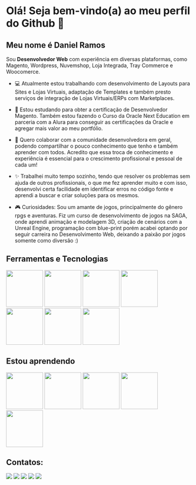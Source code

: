 # Olá! Seja bem-vindo(a) ao meu perfil do Github 👋
## Meu nome é Daniel Ramos

<p>Sou <strong>Desenvolvedor Web</strong> com experiência em diversas plataformas, como Magento, Wordpress, Nuvemshop, Loja Integrada, Tray Commerce e Woocomerce.</p>

- 💻 Atualmente estou trabalhando com desenvolvimento de Layouts para Sites e Lojas Virtuais, adaptação de Templates e também presto serviços de integração de Lojas Virtuais/ERPs com Marketplaces.

- 📖 Estou estudando para obter a certificação de Desenvolvedor Magento. Também estou fazendo o Curso da Oracle Next Education em parceria com a Alura para conseguir as certificações da Oracle e agregar mais valor ao meu portfólio.

- 🚀 Quero colaborar com a comunidade desenvolvedora em geral, podendo compartilhar o pouco conhecimento que tenho e também aprender com todos. Acredito que essa troca de conhecimento e experiência é essencial para o crescimento profissional e pessoal de cada um!

- ✨ Trabalhei muito tempo sozinho, tendo que resolver os problemas sem ajuda de outros profissionais, o que me fez aprender muito e com isso, desenvolvi certa facilidade em identificar erros no código fonte e aprendi a buscar e criar soluções para os mesmos.

- 🎮 Curiosidades: Sou um amante de jogos, principalmente do gênero rpgs e aventuras. Fiz um curso de desenvolvimento de jogos na SAGA, onde aprendi animação e modelagem 3D, criação de cenários com a Unreal Engine, programação com blue-print porém acabei optando por seguir carreira no Desenvolvimento Web, deixando a paixão por jogos somente como diversão :) 

## Ferramentas e Tecnologias

<img src="https://cdn.jsdelivr.net/gh/devicons/devicon@latest/icons/html5/html5-plain-wordmark.svg" width="100px"/> <img src="https://cdn.jsdelivr.net/gh/devicons/devicon@latest/icons/css3/css3-plain-wordmark.svg" width="100px"/> <img src="https://cdn.jsdelivr.net/gh/devicons/devicon@latest/icons/javascript/javascript-plain.svg" width="100px"/> <img src="https://cdn.jsdelivr.net/gh/devicons/devicon@latest/icons/react/react-original-wordmark.svg" width="100px"/> <img src="https://cdn.jsdelivr.net/gh/devicons/devicon@latest/icons/magento/magento-original.svg" width="100px"/> <img src="https://cdn.jsdelivr.net/gh/devicons/devicon@latest/icons/php/php-original.svg" width="100px"/> <img src="https://cdn.jsdelivr.net/gh/devicons/devicon@latest/icons/mysql/mysql-original-wordmark.svg" width="100px"/>

## Estou aprendendo
<img src="https://cdn.jsdelivr.net/gh/devicons/devicon@latest/icons/angular/angular-original.svg" width="100px"/> <img src="https://cdn.jsdelivr.net/gh/devicons/devicon@latest/icons/vuejs/vuejs-original-wordmark.svg" width="100px"/> <img src="https://cdn.jsdelivr.net/gh/devicons/devicon@latest/icons/mongodb/mongodb-original-wordmark.svg" width="100px"/> <img src="https://cdn.jsdelivr.net/gh/devicons/devicon@latest/icons/tailwindcss/tailwindcss-original.svg" width="100px"/> <img src="https://cdn.jsdelivr.net/gh/devicons/devicon@latest/icons/python/python-original-wordmark.svg" width="100px"/>

## Contatos:

<div>
<a href="https://www.youtube.com/@GuMaLoKo" target="_blank"><img loading="lazy" src="https://img.shields.io/badge/YouTube-FF0000?style=for-the-badge&logo=youtube&logoColor=white" target="_blank"></a>
<a href="https://instagram.com/danielgramos91" target="_blank"><img loading="lazy" src="https://img.shields.io/badge/-Instagram-%23E4405F?style=for-the-badge&logo=instagram&logoColor=white" target="_blank"></a>
<a href="https://www.twitch.tv/gumaloko_" target="_blank"><img loading="lazy" src="https://img.shields.io/badge/Twitch-9146FF?style=for-the-badge&logo=twitch&logoColor=white" target="_blank"></a>
<a href = "mailto:gumaloko@gmail.com"><img loading="lazy" src="https://img.shields.io/badge/Gmail-D14836?style=for-the-badge&logo=gmail&logoColor=white" target="_blank"></a>
<a href="https://www.linkedin.com/in/daniel-gramos" target="_blank"><img loading="lazy" src="https://img.shields.io/badge/-LinkedIn-%230077B5?style=for-the-badge&logo=linkedin&logoColor=white" target="_blank"></a>   
</div>

          





<!--  
**daniel-gramos/daniel-gramos** is a ✨ _special_ ✨ repository because its `README.md` (this file) appears on your GitHub profile.

Here are some ideas to get you started:

- 🔭 I’m currently working on ...
- 🌱 I’m currently learning ...
- 👯 I’m looking to collaborate on ...
- 🤔 I’m looking for help with ...
- 💬 Ask me about ...
- 📫 How to reach me: ...
- 😄 Pronouns: ...
- ⚡ Fun fact: ...
-->
